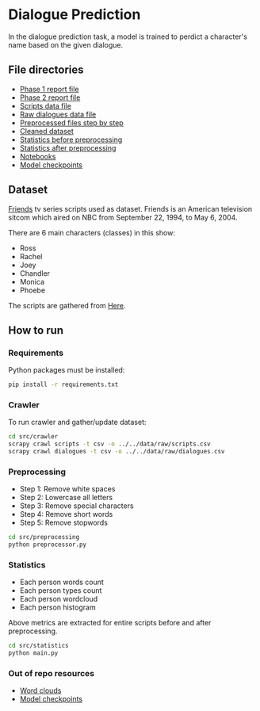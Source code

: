 # Dialogue Prediction
In the dialogue prediction task, a model is trained to perdict a character's name based on the given dialogue.
## File directories
- [Phase 1 report file](reports/P1_Report.pdf)
- [Phase 2 report file](reports/P2_Report.pdf)
- [Scripts data file](data/raw/scripts.csv)
- [Raw dialogues data file](data/raw/dialogues.csv)
- [Preprocessed files step by step](data/preprocessed)
- [Cleaned dataset](data/dialogues_cleaned.csv)
- [Statistics before preprocessing](statistics/before_preprocessing)
- [Statistics after preprocessing](statistics/after_preprocessing)
- [Notebooks](notebooks)
- [Model checkpoints](models)

## Dataset
[Friends](https://en.wikipedia.org/wiki/Friends) tv series scripts used as dataset. Friends is an American television sitcom which aired on NBC from September 22, 1994, to May 6, 2004.

There are 6 main characters (classes) in this show:
- Ross
- Rachel
- Joey
- Chandler
- Monica
- Phoebe

The scripts are gathered from [Here](https://www.oocities.org/friends_greatestsitcom).

## How to run
### Requirements
Python packages must be installed:
```bash
pip install -r requirements.txt
```

### Crawler
To run crawler and gather/update dataset:
```bash
cd src/crawler
scrapy crawl scripts -t csv -o ../../data/raw/scripts.csv
scrapy crawl dialogues -t csv -o ../../data/raw/dialogues.csv
```

### Preprocessing
- Step 1: Remove white spaces
- Step 2: Lowercase all letters
- Step 3: Remove special characters
- Step 4: Remove short words
- Step 5: Remove stopwords
```bash
cd src/preprocessing
python preprocessor.py
```

### Statistics
- Each person words count
- Each person types count
- Each person wordcloud
- Each person histogram

Above metrics are extracted for entire scripts before and after preprocessing.
```bash
cd src/statistics
python main.py
```


### Out of repo resources
- [Word clouds](https://drive.google.com/drive/folders/1oEoJabB_qBpmrj-7fJ8PJb7f15PbEM1s?usp=sharing)
- [Model checkpoints](https://drive.google.com/drive/folders/1ns28107R3oX9ywDaTBJpCvSALwxCOQK4?usp=sharing)

